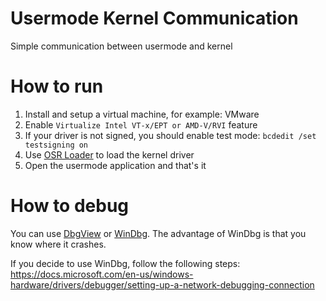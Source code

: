 # Usermode Kernel Communication
Simple communication between usermode and kernel

# How to run
1. Install and setup a virtual machine, for example: VMware
2. Enable `Virtualize Intel VT-x/EPT or AMD-V/RVI` feature
3. If your driver is not signed, you should enable test mode: `bcdedit /set testsigning on`
4. Use [OSR Loader](osronline.com) to load the kernel driver
5. Open the usermode application and that's it

# How to debug
You can use [DbgView](https://docs.microsoft.com/en-us/sysinternals/downloads/debugview) or [WinDbg](https://docs.microsoft.com/en-us/windows-hardware/drivers/debugger/debugger-download-tools). The advantage of WinDbg is that you know where it crashes.

If you decide to use WinDbg, follow the following steps: https://docs.microsoft.com/en-us/windows-hardware/drivers/debugger/setting-up-a-network-debugging-connection
